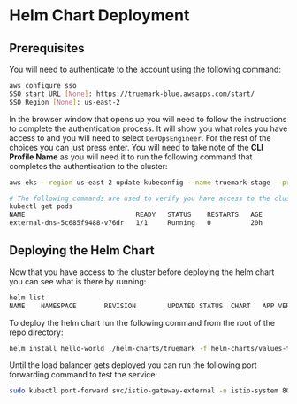 # Helm Chart Deployment

## Prerequisites
You will need to authenticate to the account using the following command:
```bash
aws configure sso
SSO start URL [None]: https://truemark-blue.awsapps.com/start/
SSO Region [None]: us-east-2
```
In the browser window that opens up you will need to follow the instructions to complete the authentication process.
It will show you what roles you have access to and you will need to select `DevOpsEngineer`. For the rest of the choices you can just press enter.
You will need to take note of the **CLI Profile Name** as you will need it to run the following command that completes the authentication to the cluster:
```bash
aws eks --region us-east-2 update-kubeconfig --name truemark-stage --profile <CLI Profile Name>

# The following commands are used to verify you have access to the cluster.
kubectl get pods
NAME                            READY   STATUS    RESTARTS   AGE
external-dns-5c685f9488-v76dr   1/1     Running   0          20h
```

## Deploying the Helm Chart
Now that you have access to the cluster before deploying the helm chart you can see what is there by running:
```bash
helm list
NAME    NAMESPACE       REVISION        UPDATED STATUS  CHART   APP VERSION
```

To deploy the helm chart run the following command from the root of the repo directory:
```bash
helm install hello-world ./helm-charts/truemark -f helm-charts/values-test.yml
```
Until the load balancer gets deployed you can run the following port forwarding command to test the service:
```bash
sudo kubectl port-forward svc/istio-gateway-external -n istio-system 80:80
```
